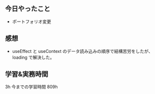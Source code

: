 ## 今日やったこと

- ポートフォリオ変更

## 感想

- useEffect と useContext のデータ読み込みの順序で結構苦労をしたが、loading で解決した。

## 学習&実務時間

3h
今までの学習時間 809h
